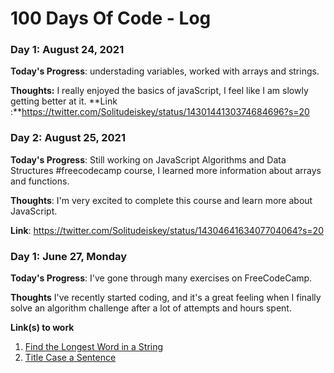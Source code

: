 # 100 Days Of Code - Log

### Day 1: August 24, 2021 


**Today's Progress**: understading variables, worked with arrays and strings.

**Thoughts:** I really enjoyed the basics of javaScript, I feel like I am slowly getting better at it.
**Link :**https://twitter.com/Solitudeiskey/status/1430144130374684696?s=20

### Day 2: August 25, 2021 

**Today's Progress**:  Still working on JavaScript Algorithms and Data Structures #freecodecamp course, I learned more information about arrays and functions. 

**Thoughts**: I'm very excited to complete this course and learn more about JavaScript.

**Link**: https://twitter.com/Solitudeiskey/status/1430464163407704064?s=20


### Day 1: June 27, Monday

**Today's Progress**: I've gone through many exercises on FreeCodeCamp.

**Thoughts** I've recently started coding, and it's a great feeling when I finally solve an algorithm challenge after a lot of attempts and hours spent.

**Link(s) to work**
1. [Find the Longest Word in a String](https://www.freecodecamp.com/challenges/find-the-longest-word-in-a-string)
2. [Title Case a Sentence](https://www.freecodecamp.com/challenges/title-case-a-sentence)
